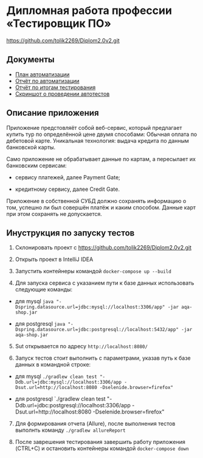 # Дипломная работа профессии «Тестировщик ПО»
https://github.com/tolik2269/Diplom2.0v2.git

## Документы
* [План автоматизации](https://github.com/tolik2269/Diplom2.0v2/blob/main/documents/%D0%BF%D0%BB%D0%B0%D0%BD.md)
* [Отчёт по автоматизации](https://github.com/tolik2269/Diplom2.0v2/blob/main/documents/%D0%BE%D1%82%D1%87%D0%B5%D1%82%20%D0%BE%D0%B1%20%D0%B0%D0%B2%D1%82%D0%BE%D0%BC%D0%B0%D1%82%D0%B8%D0%B7%D0%B0%D1%86%D0%B8%D0%B8.md)
* [Отчёт по итогам тестирования](https://github.com/tolik2269/Diplom2.0v2/blob/main/documents/%D0%BE%D1%82%D1%87%D0%B5%D1%82%20%D0%BE%20%D1%82%D0%B5%D1%81%D1%82%D0%B8%D1%80%D0%BE%D0%B2%D0%B0%D0%BD%D0%B8%D0%B8.md)
* [Скриншот о проведении автотестов](https://github.com/tolik2269/Diplom2.0v2/blob/main/documents/%D1%81%D0%BA%D1%80%D0%B8%D0%BD%D1%88%D0%BE%D1%82%20%D0%BE%20%D1%82%D0%B5%D0%BF%D1%80%D0%BE%D0%B2%D0%B5%D0%B4%D0%B5%D0%BD%D0%B8%D0%B8%20%D0%B0%D0%B2%D1%82%D0%BE%D1%82%D0%B5%D1%81%D1%82%D0%BE%D0%B2.png)


## Описание приложения
Приложение предстовляёт собой веб-сервис, который предлагает купить тур по определённой цене двумя способами:
Обычная оплата по дебетовой карте.
Уникальная технология: выдача кредита по данным банковской карты.

Само приложение не обрабатывает данные по картам, а пересылает их банковским сервисам:

* сервису платежей, далее Payment Gate;

* кредитному сервису, далее Credit Gate.
  
Приложение в собственной СУБД должно сохранять информацию о том, успешно ли был совершён платёж и каким способом. Данные карт при этом сохранять не допускается.
## Инуструкция по запуску тестов

1. Склонировать проект с https://github.com/tolik2269/Diplom2.0v2.git
   
3. Открыть проект в IntelliJ IDEA
 
5. Запустить контейнеры командой `docker-compose up --build`
   
7. Для запуска сервиса с указанием пути к базе данных использовать следующие команды:
   
* для mysql `java "-Dspring.datasource.url=jdbc:mysql://localhost:3306/app" -jar aqa-shop.jar`
  
* для postgresql `java "-Dspring.datasource.url=jdbc:postgresql://localhost:5432/app" -jar aqa-shop.jar`
  
5. Sut открывается по адресу `http://localhost:8080/`
  
6. Запуск тестов стоит выполнить с параметрами, указав путь к базе данных в командной строке:
   
  * для mysql `./gradlew clean test "-Ddb.url=jdbc:mysql://localhost:3306/app -Dsut.url=http://localhost:8080 -Dselenide.browser=firefox"`
    
  * для postgresql `./gradlew clean test "-Ddb.url=jdbc:postgresql://localhost:3306/app -Dsut.url=http://localhost:8080 -Dselenide.browser=firefox"
    
7. Для формирования отчета (Allure), после выполнения тестов выполнть команду `./gradlew allureReport`
   
8. После заврешения тестирования завершить работу приложения (CTRL+C) и остановить контейнеры командой `docker-compose down`


